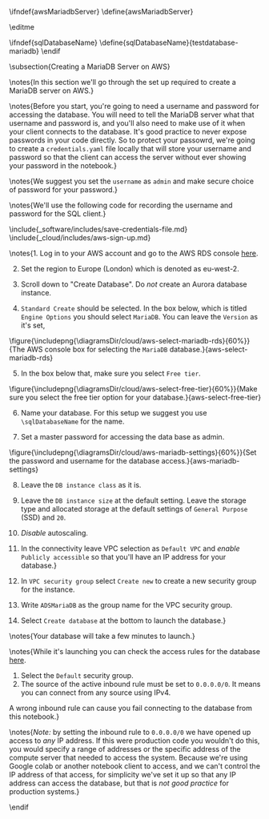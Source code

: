 \ifndef{awsMariadbServer}
\define{awsMariadbServer}

\editme

\ifndef{sqlDatabaseName}
  \define{sqlDatabaseName}{testdatabase-mariadb}
\endif

\subsection{Creating a MariaDB Server on AWS}


\notes{In this section we'll go through the set up required to create a MariaDB server on AWS.}

\notes{Before you start, you're going to need a username and password for accessing the database. You will need to tell the MariaDB server what that username and password is, and you'll also need to make use of it when your client connects to the database. It's good practice to never expose passwords in your code directly. So to protect your passowrd, we're going to create a `credentials.yaml` file locally that will store your username and password so that the client can access the server without ever showing your password in the notebook.}

\notes{We suggest you set the `username` as `admin` and make secure choice of password for your password.} 

\notes{We'll use the following code for recording the username and password for the SQL client.}

\include{_software/includes/save-credentials-file.md}
\include{_cloud/includes/aws-sign-up.md}

\notes{1. Log in to your AWS account and go to the AWS RDS console [here](https://console.aws.amazon.com/rds/home).

2. Set the region to Europe (London) which is denoted as eu-west-2. 

3. Scroll down to "Create Database". Do *not* create an Aurora database instance.

4. `Standard Create` should be selected. In the box below, which is titled `Engine Options` you should select `MariaDB`. You can leave the `Version` as it's set,

  \figure{\includepng{\diagramsDir/cloud/aws-select-mariadb-rds}{60%}}{The AWS console box for selecting the `MariaDB` database.}{aws-select-mariadb-rds}

5. In the box below that, make sure you select `Free tier`.

  \figure{\includepng{\diagramsDir/cloud/aws-select-free-tier}{60%}}{Make sure you select the free tier option for your database.}{aws-select-free-tier}

6. Name your database. For this setup we suggest you use `\sqlDatabaseName` for the name.

7. Set a master password for accessing the data base as admin.

  \figure{\includepng{\diagramsDir/cloud/aws-mariadb-settings}{60%}}{Set the password and username for the database access.}{aws-mariadb-settings}

8. Leave the `DB instance class` as it is.

8. Leave the `DB instance size` at the default setting. Leave the storage type and allocated storage at the default settings of `General Purpose` (SSD) and `20`.

9. *Disable* autoscaling.

10. In the connectivity leave VPC selection as `Default VPC` and *enable* `Publicly accessible` so that you'll have an IP address for your database.}

11. In `VPC security group` select `Create new` to create a new security group for the instance.
12. Write `ADSMariaDB` as the group name for the VPC security group.
 
12. Select `Create database` at the bottom to launch the database.} 

\notes{Your database will take a few minutes to launch.}

\notes{While it's launching you can check the access rules for the database [here](https://eu-west-2.console.aws.amazon.com/ec2/v2/home?region=eu-west-2#SecurityGroups:). 

1. Select the `Default` security group.
2. The source of the active inbound rule must be set to `0.0.0.0/0`. It means you can connect from any source using IPv4.

A wrong inbound rule can cause you fail connecting to the database from this notebook.}

\notes{*Note:* by setting the inbound rule to `0.0.0.0/0` we have opened up access to *any* IP address. If this were production code you wouldn't do this, you would specify a range of addresses or the specific address of the compute server that needed to access the system. Because we're using Google colab or another notebook client to access, and we can't control the IP address of that access, for simplicity we've set it up so that any IP address can access the database, but that is *not good practice* for production systems.}


\endif
